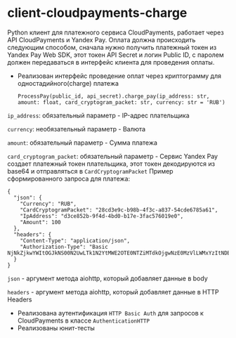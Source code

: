 # client-cloudpayments-charge

Python клиент для платежного сервиса CloudPayments, работает через API CloudPayments и Yandex Pay.
Оплата должна происходить следующим способом, сначала нужно получить платежный токен из Yandex Pay Web SDK, 
этот токен API Secret и логин Public ID, с паролем должен передаваться в интерфейс клиента для проведения оплаты.

- Реализован интерфейс проведение оплат через криптограмму для одностадийного(charge) платежа
 
    `ProcessPay(public_id, api_secret).charge_pay(ip_address: str, amount: float, card_cryptogram_packet: str,
            currency: str = 'RUB')`

`ip_address`: обязательный параметр - IP-адрес плательщика

`currency`: необязательный параметр -  Валюта

`amount`: обязательный параметр - Сумма платежа

`card_cryptogram_packet`: обязательный параметр - Сервис Yandex Pay создает платежный токен плательщика, этот токен декодируются из base64 и отправляться в `CardCryptogramPacket`
Пример сформированного запроса для платежа:

```
{
  "json": {
    "Currency": "RUB",
    "CardCryptogramPacket": "28cd3e9c-b98b-4f3c-a837-54cde6785a61",
    "IpAddress": "d3ce852b-9f4d-4bd0-b17e-3fac576019e0",
    "Amount": 100
  },
  "headers": {
    "Content-Type": "application/json",
    "Authorization-Type": "Basic NjNkZjkwYWItOGJkNS00N2UwLTk1N2YtMWE2OTE0NTZiMTdkOjgwNzE0MzVlLWMxYzItNDBhZC04MTZiLWQ3Yzc3YTA2NmYxZA=="
  }
}
```

`json` - аргумент метода aiohttp, который добавляет данные в body 

`headers`  - аргумент метода aiohttp, который добавляет данные в HTTP Headers  
- Реализована аутентификация `HTTP Basic Auth` для запросов к CloudPayments в классе `AuthenticationHTTP` 
- Реализованы юнит-тесты 
